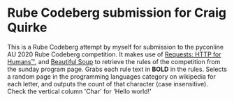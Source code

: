 # Rube Codeberg submission for Craig Quirke

This is a Rube Codeberg attempt by myself for submission to the pyconline AU 2020 Rube Codeberg competition.
It makes use of [Requests: HTTP for Humans™](https://requests.readthedocs.io/en/master/), and [Beautiful Soup](https://www.crummy.com/software/BeautifulSoup/bs4/doc/) to retrieve the rules of the competition from the sunday program page.
Grabs each rule text in  **BOLD** in the rules.
Selects a random page in the programming languages category on wikipedia for each letter, and outputs the count of that character (case insensitive). 
Check the vertical column 'Char' for 'Hello world!'
